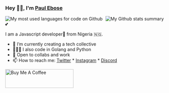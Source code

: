 ### Hey 👋🏽, I'm [Paul Ebose](https://twitter.com/paulebose)

<img align="left" src="https://github-readme-stats.vercel.app/api/top-langs/?username=paulebose&layout=compact&hide_border=true&count_private=true" alt="My most used languages for code on Github" />
<img align="right" src="https://github-readme-stats.vercel.app/api?username=paulebose&show_icons=true&hide_border=true&count_private=true"  alt="My Github stats summary" />

💕

I am a Javascript developer🚀 from Nigeria 🇳🇬.

- 🌱 I’m currently creating a tech collective
- 👨🏽‍💻 I also code in Golang and Python 
- 💬 Open to collabs and work 
- 📫 How to reach me: [Twitter](https://twitter.com/paulebose) * [Instagram](https://instagram.com/se.tale) * [Discord](https://discord.com/bada)

<a href="https://www.buymeacoffee.com/bada" target="_blank"><img src="https://cdn.buymeacoffee.com/buttons/v2/default-yellow.png" alt="Buy Me A Coffee" height=60 width=217 /></a>
